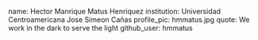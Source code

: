 name: Hector Manrique Matus Henriquez
institution: Universidad Centroamericana Jose Simeon Cañas
profile_pic: hmmatus.jpg
quote: We work in the dark to serve the light
github_user: hmmatus